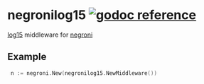 # negronilog15 [![godoc reference](https://godoc.org/gopkg.in/inconshreveable/log15.v2?status.png)](https://godoc.org/github.com/marcsauter/negronilog15)

[log15](https://github.com/inconshreveable/log15) middleware for [negroni](https://github.com/codegangsta/negroni)

## Example

```go
 n := negroni.New(negronilog15.NewMiddleware())
```

